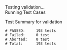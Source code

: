 
Testing validation...</br>
Running Test Cases

Test Summary for validation

    # PASSED:     193 tests
    # Failed:     0 test
    # Aborted:    0 test
    # Total:      193 tests

